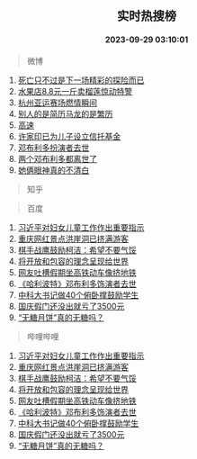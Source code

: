 <div align="center"><h2>实时热搜榜</h2><h4>2023-09-29 03:10:01</h4></div>

> 微博  

1. [死亡只不过是下一场精彩的探险而已](https://s.weibo.com/weibo?q=%23%E6%AD%BB%E4%BA%A1%E5%8F%AA%E4%B8%8D%E8%BF%87%E6%98%AF%E4%B8%8B%E4%B8%80%E5%9C%BA%E7%B2%BE%E5%BD%A9%E7%9A%84%E6%8E%A2%E9%99%A9%E8%80%8C%E5%B7%B2%23&t=31&band_rank=1&Refer=top)<br />
2. [水果店8.8元一斤卖榴莲惊动特警](https://s.weibo.com/weibo?q=%23%E6%B0%B4%E6%9E%9C%E5%BA%978.8%E5%85%83%E4%B8%80%E6%96%A4%E5%8D%96%E6%A6%B4%E8%8E%B2%E6%83%8A%E5%8A%A8%E7%89%B9%E8%AD%A6%23&t=31&band_rank=2&Refer=top)<br />
3. [杭州亚运赛场燃情瞬间](https://s.weibo.com/weibo?q=%23%E6%9D%AD%E5%B7%9E%E4%BA%9A%E8%BF%90%E8%B5%9B%E5%9C%BA%E7%87%83%E6%83%85%E7%9E%AC%E9%97%B4%23&t=31&band_rank=3&Refer=top)<br />
4. [别人的是简历马龙的是繁历](https://s.weibo.com/weibo?q=%23%E5%88%AB%E4%BA%BA%E7%9A%84%E6%98%AF%E7%AE%80%E5%8E%86%E9%A9%AC%E9%BE%99%E7%9A%84%E6%98%AF%E7%B9%81%E5%8E%86%23&t=31&band_rank=4&Refer=top)<br />
5. [高速](https://s.weibo.com/weibo?q=%E9%AB%98%E9%80%9F&t=31&band_rank=5&Refer=top)<br />
6. [许家印已为儿子设立信托基金](https://s.weibo.com/weibo?q=%23%E8%AE%B8%E5%AE%B6%E5%8D%B0%E5%B7%B2%E4%B8%BA%E5%84%BF%E5%AD%90%E8%AE%BE%E7%AB%8B%E4%BF%A1%E6%89%98%E5%9F%BA%E9%87%91%23&t=31&band_rank=6&Refer=top)<br />
7. [邓布利多扮演者去世](https://s.weibo.com/weibo?q=%23%E9%82%93%E5%B8%83%E5%88%A9%E5%A4%9A%E6%89%AE%E6%BC%94%E8%80%85%E5%8E%BB%E4%B8%96%23&t=31&band_rank=7&Refer=top)<br />
8. [两个邓布利多都离世了](https://s.weibo.com/weibo?q=%23%E4%B8%A4%E4%B8%AA%E9%82%93%E5%B8%83%E5%88%A9%E5%A4%9A%E9%83%BD%E7%A6%BB%E4%B8%96%E4%BA%86%23&t=31&band_rank=8&Refer=top)<br />
9. [她俩眼神真的不清白](https://s.weibo.com/weibo?q=%23%E5%A5%B9%E4%BF%A9%E7%9C%BC%E7%A5%9E%E7%9C%9F%E7%9A%84%E4%B8%8D%E6%B8%85%E7%99%BD%23&t=31&band_rank=9&Refer=top)<br />

> 知乎  


> 百度  

1. [习近平对妇女儿童工作作出重要指示](https://www.baidu.com/s?wd=%E4%B9%A0%E8%BF%91%E5%B9%B3%E5%AF%B9%E5%A6%87%E5%A5%B3%E5%84%BF%E7%AB%A5%E5%B7%A5%E4%BD%9C%E4%BD%9C%E5%87%BA%E9%87%8D%E8%A6%81%E6%8C%87%E7%A4%BA&sa=fyb_news&rsv_dl=fyb_news)<br />
2. [重庆网红景点洪崖洞已挤满游客](https://www.baidu.com/s?wd=%E9%87%8D%E5%BA%86%E7%BD%91%E7%BA%A2%E6%99%AF%E7%82%B9%E6%B4%AA%E5%B4%96%E6%B4%9E%E5%B7%B2%E6%8C%A4%E6%BB%A1%E6%B8%B8%E5%AE%A2&sa=fyb_news&rsv_dl=fyb_news)<br />
3. [棋手战鹰鼓励柯洁：希望不要气馁](https://www.baidu.com/s?wd=%E6%A3%8B%E6%89%8B%E6%88%98%E9%B9%B0%E9%BC%93%E5%8A%B1%E6%9F%AF%E6%B4%81%EF%BC%9A%E5%B8%8C%E6%9C%9B%E4%B8%8D%E8%A6%81%E6%B0%94%E9%A6%81&sa=fyb_news&rsv_dl=fyb_news)<br />
4. [将开放和包容的理念呈现给世界](https://www.baidu.com/s?wd=%E5%B0%86%E5%BC%80%E6%94%BE%E5%92%8C%E5%8C%85%E5%AE%B9%E7%9A%84%E7%90%86%E5%BF%B5%E5%91%88%E7%8E%B0%E7%BB%99%E4%B8%96%E7%95%8C&sa=fyb_news&rsv_dl=fyb_news)<br />
5. [网友吐槽假期坐高铁动车像挤地铁](https://www.baidu.com/s?wd=%E7%BD%91%E5%8F%8B%E5%90%90%E6%A7%BD%E5%81%87%E6%9C%9F%E5%9D%90%E9%AB%98%E9%93%81%E5%8A%A8%E8%BD%A6%E5%83%8F%E6%8C%A4%E5%9C%B0%E9%93%81&sa=fyb_news&rsv_dl=fyb_news)<br />
6. [《哈利波特》邓布利多饰演者去世](https://www.baidu.com/s?wd=%E3%80%8A%E5%93%88%E5%88%A9%E6%B3%A2%E7%89%B9%E3%80%8B%E9%82%93%E5%B8%83%E5%88%A9%E5%A4%9A%E9%A5%B0%E6%BC%94%E8%80%85%E5%8E%BB%E4%B8%96&sa=fyb_news&rsv_dl=fyb_news)<br />
7. [中科大书记做40个俯卧撑鼓励学生](https://www.baidu.com/s?wd=%E4%B8%AD%E7%A7%91%E5%A4%A7%E4%B9%A6%E8%AE%B0%E5%81%9A40%E4%B8%AA%E4%BF%AF%E5%8D%A7%E6%92%91%E9%BC%93%E5%8A%B1%E5%AD%A6%E7%94%9F&sa=fyb_news&rsv_dl=fyb_news)<br />
8. [国庆假门还没出就亏了3500元](https://www.baidu.com/s?wd=%E5%9B%BD%E5%BA%86%E5%81%87%E9%97%A8%E8%BF%98%E6%B2%A1%E5%87%BA%E5%B0%B1%E4%BA%8F%E4%BA%863500%E5%85%83&sa=fyb_news&rsv_dl=fyb_news)<br />
9. [“无糖月饼”真的无糖吗？](https://www.baidu.com/s?wd=%E2%80%9C%E6%97%A0%E7%B3%96%E6%9C%88%E9%A5%BC%E2%80%9D%E7%9C%9F%E7%9A%84%E6%97%A0%E7%B3%96%E5%90%97%EF%BC%9F&sa=fyb_news&rsv_dl=fyb_news)<br />

> 哔哩哔哩  

1. [习近平对妇女儿童工作作出重要指示](https://www.baidu.com/s?wd=%E4%B9%A0%E8%BF%91%E5%B9%B3%E5%AF%B9%E5%A6%87%E5%A5%B3%E5%84%BF%E7%AB%A5%E5%B7%A5%E4%BD%9C%E4%BD%9C%E5%87%BA%E9%87%8D%E8%A6%81%E6%8C%87%E7%A4%BA&sa=fyb_news&rsv_dl=fyb_news)<br />
2. [重庆网红景点洪崖洞已挤满游客](https://www.baidu.com/s?wd=%E9%87%8D%E5%BA%86%E7%BD%91%E7%BA%A2%E6%99%AF%E7%82%B9%E6%B4%AA%E5%B4%96%E6%B4%9E%E5%B7%B2%E6%8C%A4%E6%BB%A1%E6%B8%B8%E5%AE%A2&sa=fyb_news&rsv_dl=fyb_news)<br />
3. [棋手战鹰鼓励柯洁：希望不要气馁](https://www.baidu.com/s?wd=%E6%A3%8B%E6%89%8B%E6%88%98%E9%B9%B0%E9%BC%93%E5%8A%B1%E6%9F%AF%E6%B4%81%EF%BC%9A%E5%B8%8C%E6%9C%9B%E4%B8%8D%E8%A6%81%E6%B0%94%E9%A6%81&sa=fyb_news&rsv_dl=fyb_news)<br />
4. [将开放和包容的理念呈现给世界](https://www.baidu.com/s?wd=%E5%B0%86%E5%BC%80%E6%94%BE%E5%92%8C%E5%8C%85%E5%AE%B9%E7%9A%84%E7%90%86%E5%BF%B5%E5%91%88%E7%8E%B0%E7%BB%99%E4%B8%96%E7%95%8C&sa=fyb_news&rsv_dl=fyb_news)<br />
5. [网友吐槽假期坐高铁动车像挤地铁](https://www.baidu.com/s?wd=%E7%BD%91%E5%8F%8B%E5%90%90%E6%A7%BD%E5%81%87%E6%9C%9F%E5%9D%90%E9%AB%98%E9%93%81%E5%8A%A8%E8%BD%A6%E5%83%8F%E6%8C%A4%E5%9C%B0%E9%93%81&sa=fyb_news&rsv_dl=fyb_news)<br />
6. [《哈利波特》邓布利多饰演者去世](https://www.baidu.com/s?wd=%E3%80%8A%E5%93%88%E5%88%A9%E6%B3%A2%E7%89%B9%E3%80%8B%E9%82%93%E5%B8%83%E5%88%A9%E5%A4%9A%E9%A5%B0%E6%BC%94%E8%80%85%E5%8E%BB%E4%B8%96&sa=fyb_news&rsv_dl=fyb_news)<br />
7. [中科大书记做40个俯卧撑鼓励学生](https://www.baidu.com/s?wd=%E4%B8%AD%E7%A7%91%E5%A4%A7%E4%B9%A6%E8%AE%B0%E5%81%9A40%E4%B8%AA%E4%BF%AF%E5%8D%A7%E6%92%91%E9%BC%93%E5%8A%B1%E5%AD%A6%E7%94%9F&sa=fyb_news&rsv_dl=fyb_news)<br />
8. [国庆假门还没出就亏了3500元](https://www.baidu.com/s?wd=%E5%9B%BD%E5%BA%86%E5%81%87%E9%97%A8%E8%BF%98%E6%B2%A1%E5%87%BA%E5%B0%B1%E4%BA%8F%E4%BA%863500%E5%85%83&sa=fyb_news&rsv_dl=fyb_news)<br />
9. [“无糖月饼”真的无糖吗？](https://www.baidu.com/s?wd=%E2%80%9C%E6%97%A0%E7%B3%96%E6%9C%88%E9%A5%BC%E2%80%9D%E7%9C%9F%E7%9A%84%E6%97%A0%E7%B3%96%E5%90%97%EF%BC%9F&sa=fyb_news&rsv_dl=fyb_news)<br />
